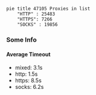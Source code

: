 
```mermaid
pie title 47105 Proxies in list
    "HTTP" : 25483
    "HTTPS": 7266
    "SOCKS" : 19856
```

### Some Info
#### Average Timeout

- mixed: 3.1s
- http: 1.5s
- https: 8.5s
- socks: 6.2s